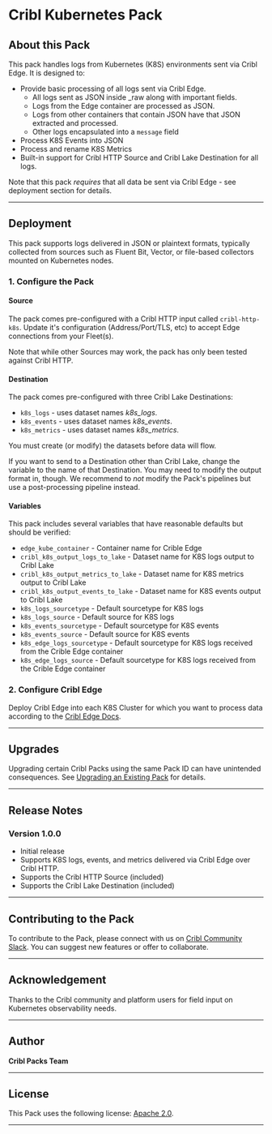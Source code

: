 # Cribl Kubernetes Pack

## About this Pack

This pack handles logs from Kubernetes (K8S) environments sent via Cribl Edge. It is designed to:

* Provide basic processing of all logs sent via Cribl Edge.
  * All logs sent as JSON inside _raw along with important fields.
  * Logs from the Edge container are processed as JSON.
  * Logs from other containers that contain JSON have that JSON extracted and processed.
  * Other logs encapsulated into a `message` field
* Process K8S Events into JSON
* Process and rename K8S Metrics
* Built-in support for Cribl HTTP Source and Cribl Lake Destination for all logs.

Note that this pack *requires* that all data be sent via Cribl Edge - see deployment section for details. 

---

## Deployment

This pack supports logs delivered in JSON or plaintext formats, typically collected from sources such as Fluent Bit, Vector, or file-based collectors mounted on Kubernetes nodes.

### 1. Configure the Pack

#### Source
The pack comes pre-configured with a Cribl HTTP input called `cribl-http-k8s`. Update it's configuration (Address/Port/TLS, etc) to accept Edge connections from your Fleet(s).

Note that while other Sources may work, the pack has only been tested against Cribl HTTP.

#### Destination
The pack comes pre-configured with three Cribl Lake Destinations:
* `k8s_logs` - uses dataset names *k8s_logs*.
* `k8s_events` - uses dataset names *k8s_events*.
* `k8s_metrics` - uses dataset names *k8s_metrics*.

You must create (or modify) the datasets before data will flow.

If you want to send to a Destination other than Cribl Lake, change the variable to the name of that Destination. You may need to modify the output format in, though. We recommend to *not* modify the Pack's pipelines but use a post-processing pipeline instead.

#### Variables

This pack includes several variables that have reasonable defaults but should be verified:

* `edge_kube_container` - Container name for Crible Edge
* `cribl_k8s_output_logs_to_lake` - Dataset name for K8S logs output to Cribl Lake
* `cribl_k8s_output_metrics_to_lake` - Dataset name for K8S metrics output to Cribl Lake
* `cribl_k8s_output_events_to_lake` - Dataset name for K8S events output to Cribl Lake
* `k8s_logs_sourcetype` - Default sourcetype for K8S logs
* `k8s_logs_source` - Default source for K8S logs
* `k8s_events_sourcetype` - Default sourcetype for K8S events
* `k8s_events_source` - Default source for K8S events
* `k8s_edge_logs_sourcetype` - Default sourcetype for K8S logs received from the Crible Edge container
* `k8s_edge_logs_source` - Default sourcetype for K8S logs received from the Crible Edge container


### 2. Configure Cribl Edge

Deploy Cribl Edge into each K8S Cluster for which you want to process data according to the [Cribl Edge Docs](https://docs.cribl.io/edge/usecase-kubernetes-observability/#deploy-cribl-edge-via-kubernetes). 

---

## Upgrades

Upgrading certain Cribl Packs using the same Pack ID can have unintended consequences. See [Upgrading an Existing Pack](https://docs.cribl.io/stream/packs#upgrading) for details.

---

## Release Notes

### Version 1.0.0

* Initial release
* Supports K8S logs, events, and metrics delivered via Cribl Edge over Cribl HTTP.
* Supports the Cribl HTTP Source (included)
* Supports the Cribl Lake Destination (included)

---

## Contributing to the Pack

To contribute to the Pack, please connect with us on [Cribl Community Slack](https://cribl-community.slack.com/). You can suggest new features or offer to collaborate.

---

## Acknowledgement

Thanks to the Cribl community and platform users for field input on Kubernetes observability needs.

---

## Author

**Cribl Packs Team**

---

## License

This Pack uses the following license: [Apache 2.0](https://github.com/criblio/appscope/blob/master/LICENSE).

---


